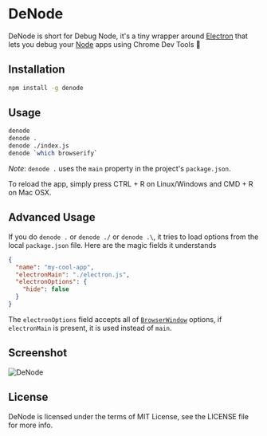 DeNode
======

DeNode is short for Debug Node, it's a tiny wrapper around [Electron][1] that lets you debug your [Node][2] apps using Chrome Dev Tools :tada:

## Installation
```sh
npm install -g denode
```

## Usage

```sh
denode
denode .
denode ./index.js
denode `which browserify`
```

*Note*: `denode .` uses the `main` property in the project's `package.json`.

To reload the app, simply press CTRL + R on Linux/Windows and CMD + R on Mac OSX.

## Advanced Usage

If you do `denode .` or `denode ./` or `denode .\`, it tries to load options from the local `package.json` file. Here are the magic fields it understands

```json
{
  "name": "my-cool-app",
  "electronMain": "./electron.js",
  "electronOptions": {
    "hide": false
  }
}
```
The `electronOptions` field accepts all of [`BrowserWindow`][3] options, if `electronMain` is present, it is used instead of `main`.

## Screenshot

<img alt="DeNode" src="https://cloud.githubusercontent.com/assets/4278113/14579761/20e2a9a2-036b-11e6-8bc7-fba7cda9a026.png">

## License

DeNode is licensed under the terms of MIT License, see the LICENSE file for more info.

[1]:http://electron.atom.io/
[2]:http://nodejs.org/
[3]:http://electron.atom.io/docs/latest/api/browser-window
